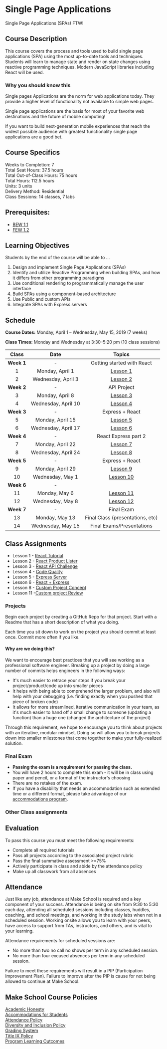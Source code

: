 # Single Page Applications

Single Page Applications (SPAs) FTW!

## Course Description

This course covers the process and tools used to build single page applications (SPA) using the most up-to-date tools and techniques. Students will learn to manage state and render on state changes using reactive programming techniques. Modern JavaScript libraries including React will be used.

### Why you should know this

Single pages Applications are the norm for web applications today. They provide a higher level of functionality not available to simple web pages.

Single page applications are the basis for most of your favorite web destinations and the future of mobile computing!

If you want to build next-generation mobile experiences that reach the widest possible audience with greatest functionality single page applications are a good bet.

## Course Specifics

Weeks to Completion:  7 <br>
Total Seat Hours:  37.5 hours <br>
Total Out-of-Class Hours: 75 hours <br>
Total Hours: 112.5 hours <br>
Units:  3 units <br>
Delivery Method:  Residential <br>
Class Sessions:  14 classes, 7 labs

## Prerequisites:  

- [BEW 1.1](https://github.com/Make-School-Courses/BEW-1.1-RESTful-and-Resourceful-MVC-Architecture)
- [FEW 1.2](https://github.com/Make-School-Courses/FEW-1.2-JavaScript-Foundations)

## Learning Objectives

Students by the end of the course will be able to ...

1. Design and implement Single Page Applications (SPAs)
1. Identify and utilize Reactive Programming when building SPAs, and how it differs from other programming paradigms
1. Use conditional rendering to programmatically manage the user interface
1. Build SPAs using a component-based architecture
1. Use Public and custom APIs
1. Integrate SPAs with Express servers

## Schedule
**Course Dates:** Monday, April 1 – Wednesday, May 15, 2019 (7 weeks)

**Class Times:** Monday and Wednesday at 3:30–5:20 pm (10 class sessions)

| Class |          Date          |                 Topics                  |
|:-----:|:----------------------:|:---------------------------------------:|
| **Week 1**| -                  | Getting started with React|
|  1 |  Monday, April 1                         | [Lesson 1] |
|  2 |  Wednesday, April 3                      | [Lesson 2] |
| **Week 2**| -                  | API Project               |
|  3 |  Monday, April 8                         | [Lesson 3] |
|  4 |  Wednesday, April 10                     | [Lesson 4] |
| **Week 3**| -                  | Express + React           |
|  5 |  Monday, April 15                        | [Lesson 5] |
|  6 |  Wednesday, April 17                     | [Lesson 6] |
| **Week 4**| -                  | React Express part 2      |
|  7 |  Monday, April 22                        | [Lesson 7] |
|  8 |  Wednesday, April 24                     | [Lesson 8] |
| **Week 5**| -                  | Express + React           |
|  9 |  Monday, April 29                        | [Lesson 9] |
| 10 |  Wednesday, May 1                        | [Lesson 10] |
| **Week 6**| -                  |                          |
| 11 |  Monday, May 6                           | [Lesson 11] |  
| 12 |  Wednesday, May 8                        | [Lesson 12] |
| **Week 7**| -                  | Final Exam                         |
| 13 |  Monday, May 13                          | Final Class (presentations, etc) |
| 14 |  Wednesday, May 15                       | Final Exams/Presentations |


[Lesson 1]: lesson-01.md
[Lesson 2]: lesson-02.md
[Lesson 3]: lesson-03.md
[Lesson 4]: lesson-04.md
[Lesson 5]: lesson-05.md
[Lesson 6]: lesson-06.md
[Lesson 7]: lesson-07.md
[Lesson 8]: lesson-08.md
[Lesson 9]: lesson-09.md
[Lesson 10]: lesson-10.md
[Lesson 11]: lesson-11.md
[Lesson 12]: lesson-12.md
[Lesson 13]: lesson-13.md
[Lesson 14]: lesson-14.md

## Class Assignments

- Lesson 1 - [React Tutorial](lesson-01.md#After-Class)
- Lesson 2 - [React Product Lister](lesson-02.md#After-Class)
- Lesson 3 - [React API Challenge](lesson-03.md#After-Class)
- Lesson 4 - [Code Quality](lesson-04.md#After-Class)
- Lesson 5 - [Express Server](lesson-05.md#After-Class)
- Lesson 6 - [React + Express](lesson-06.md#After-Class)
- Lesson 8 - [Custom Project Concept](lesson-08.md#After-Class)
- Lesson 11 -[Custom project Review](lesson-11.md#After-Class)

### Projects

Begin each project by creating a GitHub Repo for that project. Start with a Readme that has a short description of what you doing. 

Each time you sit down to work on the project you should commit at least once. Commit more often if you like. 

#### Why are we doing this?

We want to encourage best practices that you will see working as a professional software engineer. Breaking up a project by doing a large number of commits helps engineers in the following ways:

- It's much easier to retrace your steps if you break your project/product/code up into smaller pieces
- It helps with being able to comprehend the larger problem, and also will help with your debugging (i.e. finding exactly when you pushed that piece of broken code)
- It allows for more streamlined, iterative communication in your team, as it's much easier to hand off a small change to someone (updating a function) than a huge one (changed the architecture of the project)

Through this requirement, we hope to encourage you to think about projects with an iterative, modular mindset. Doing so will allow you to break projects down into smaller milestones that come together to make your fully-realized solution.

### Final Exam

-  **Passing the exam is a requirement for passing the class.**
- You will have 2 hours to complete this exam - it will be in class using paper and pencil, or a format of the instructor's choosing
- There are no retakes of the exam.
- If you have a disability that needs an accommodation such as extended time or a different format, please take advantage of our [accommodations program](make.sc/disability-policy).

### Other Class assignments

## Evaluation
To pass this course you must meet the following requirements:

- Complete all required tutorials
- Pass all projects according to the associated project rubric
- Pass the final summative assessment >=75%
- Actively participate in class and abide by the attendance policy
- Make up all classwork from all absences

## Attendance
Just like any job, attendance at Make School is required and a key component of your success. Attendance is being on site from 9:30 to 5:30 each day, attending all scheduled sessions including classes, huddles, coaching, and school meetings, and working in the study labs when not in a scheduled session. Working onsite allows you to learn with your peers, have access to support from TAs, instructors, and others, and is vital to your learning.

Attendance requirements for scheduled sessions are:
- No more than two no call no shows per term in any scheduled session.
- No more than four excused absences per term in any scheduled session.

Failure to meet these requirements will result in a PIP (Participation Improvement Plan).  Failure to improve after the PIP is cause for not being allowed to continue at Make School.


## Make School Course Policies

[Academic Honesty](https://make.sc/academic-honesty)<br>
[Accommodations for Students](https://make.sc/accommodations-for-students)<br>
[Attendance Policy](https://make.sc/attendance-policy)  
[Diversity and Inclusion Policy](https://make.sc/diversity-and-inclusion-policy)<br>
[Grading System](https://make.sc/grading-system)
<br>
[Title IX Policy](https://make.sc/title-ix-policy)<br>
[Program Learning Outcomes](https://make.sc/program-learning-outcomes)
